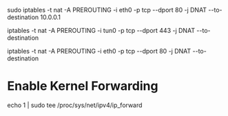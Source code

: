 sudo iptables -t nat -A PREROUTING -i eth0 -p tcp --dport 80 -j DNAT --to-destination 10.0.0.1  
  
iptables -t nat -A PREROUTING -i tun0 -p tcp --dport 443 -j DNAT --to-destination   
  
iptables -t nat -A PREROUTING -i eth0 -p tcp --dport 80 -j DNAT --to-destination   
  
# Enable Kernel Forwarding  
echo 1 | sudo tee /proc/sys/net/ipv4/ip_forward